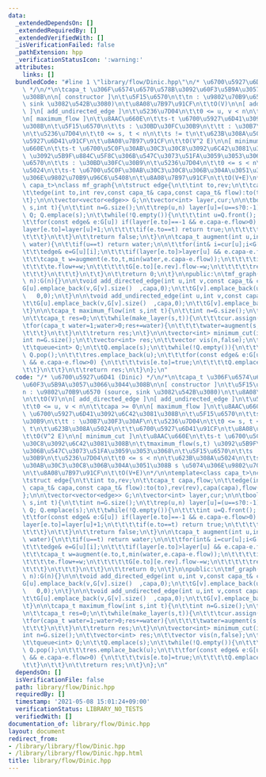 ```yaml
---
data:
  _extendedDependsOn: []
  _extendedRequiredBy: []
  _extendedVerifiedWith: []
  _isVerificationFailed: false
  _pathExtension: hpp
  _verificationStatusIcon: ':warning:'
  attributes:
    links: []
  bundledCode: "#line 1 \"library/flow/Dinic.hpp\"\n/* \u6700\u5927\u6D41 (Dinic)\
    \ */\n/*\n\tcapa_t \u306F\u6574\u6570\u578B\u3092\u60F3\u5B9A\u3057\u3066\u3044\
    \u308B\n\n[ constructor ]\n\t\u5F15\u6570\n\t\tn : \u9802\u70B9\u6570 (source,\
    \ sink \u3082\u542B\u3080)\n\t\u8A08\u7B97\u91CF\n\t\tO(V)\n\n[ add_directed_edge\
    \ ]\n[ add_undirected_edge ]\n\t\u5236\u7D04\n\t\t0 <= u, v < n\n\t\tcapa >= 0\n\
    \n[ maximum_flow ]\n\t\u8AAC\u660E\n\t\ts-t \u6700\u5927\u6D41\u3092\u6C42\u3081\
    \u308B\n\t\u5F15\u6570\n\t\ts : \u30BD\u30FC\u30B9\n\t\tt : \u30B7\u30F3\u30AF\
    \n\t\u5236\u7D04\n\t\t0 <= s, t < n\n\t\ts != t\n\t\u623B\u308A\u5024\n\t\t\u6700\
    \u5927\u6D41\u91CF\n\t\u8A08\u7B97\u91CF\n\t\tO(V^2 E)\n\n[ minimum_cut ]\n\t\u8AAC\
    \u660E\n\t\ts-t \u6700\u5C0F\u30AB\u30C3\u30C8\u3092\u6C42\u3081\u308B\n\t\tmaximum_flow(s,t)\
    \ \u3092\u5B9F\u884C\u5F8C\u306B\u547C\u3073\u51FA\u3059\u3053\u3068\n\t\u5F15\
    \u6570\n\t\ts : \u30BD\u30FC\u30B9\n\t\u5236\u7D04\n\t\t0 <= s < n\n\t\u623B\u308A\
    \u5024\n\t\ts-t \u6700\u5C0F\u30AB\u30C3\u30C8\u306B\u304A\u3051\u308B s \u5074\
    \u306E\u9802\u70B9\u96C6\u5408\n\t\u8A08\u7B97\u91CF\n\t\tO(V+E)\n*/\n\ntemplate<class\
    \ capa_t>\nclass mf_graph{\n\tstruct edge{\n\t\tint to,rev;\n\t\tcapa_t capa,flow;\n\
    \t\tedge(int to,int rev,const capa_t& capa,const capa_t& flow):to(to),rev(rev),capa(capa),flow(flow){}\n\
    \t};\n\n\tvector<vector<edge>> G;\n\tvector<int> layer,cur;\n\n\tbool make_layer(int\
    \ s,int t){\n\t\tint n=G.size();\n\t\trep(u,n) layer[u]=(u==s?0:-1);\n\n\t\tqueue<int>\
    \ Q; Q.emplace(s);\n\t\twhile(!Q.empty()){\n\t\t\tint u=Q.front(); Q.pop();\n\t\
    \t\tfor(const edge& e:G[u]) if(layer[e.to]==-1 && e.capa-e.flow>0) {\n\t\t\t\t\
    layer[e.to]=layer[u]+1;\n\t\t\t\tif(e.to==t) return true;\n\t\t\t\tQ.emplace(e.to);\n\
    \t\t\t}\n\t\t}\n\t\treturn false;\n\t}\n\n\tcapa_t augment(int u,int t,const capa_t&\
    \ water){\n\t\tif(u==t) return water;\n\n\t\tfor(int& i=cur[u];i<G[u].size();i++){\n\
    \t\t\tedge& e=G[u][i];\n\t\t\tif(layer[e.to]>layer[u] && e.capa-e.flow>0){\n\t\
    \t\t\tcapa_t w=augment(e.to,t,min(water,e.capa-e.flow));\n\t\t\t\tif(w>0){\n\t\
    \t\t\t\te.flow+=w;\n\t\t\t\t\tG[e.to][e.rev].flow-=w;\n\t\t\t\t\treturn w;\n\t\
    \t\t\t}\n\t\t\t}\n\t\t}\n\t\treturn 0;\n\t}\n\npublic:\n\tmf_graph(){}\n\tmf_graph(int\
    \ n):G(n){}\n\n\tvoid add_directed_edge(int u,int v,const capa_t& capa){\n\t\t\
    G[u].emplace_back(v,G[v].size()  ,capa,0);\n\t\tG[v].emplace_back(u,G[u].size()-1,\
    \   0,0);\n\t}\n\n\tvoid add_undirected_edge(int u,int v,const capa_t& capa){\n\
    \t\tG[u].emplace_back(v,G[v].size()  ,capa,0);\n\t\tG[v].emplace_back(u,G[u].size()-1,capa,0);\n\
    \t}\n\n\tcapa_t maximum_flow(int s,int t){\n\t\tint n=G.size();\n\t\tlayer.resize(n);\n\
    \n\t\tcapa_t res=0;\n\t\twhile(make_layer(s,t)){\n\t\t\tcur.assign(n,0);\n\t\t\
    \tfor(capa_t water=1;water>0;res+=water){\n\t\t\t\twater=augment(s,t,numeric_limits<capa_t>::max());\n\
    \t\t\t}\n\t\t}\n\t\treturn res;\n\t}\n\n\tvector<int> minimum_cut(int s){\n\t\t\
    int n=G.size();\n\t\tvector<int> res;\n\t\tvector vis(n,false);\n\t\tvis[s]=true;\n\
    \t\tqueue<int> Q;\n\t\tQ.emplace(s);\n\t\twhile(!Q.empty()){\n\t\t\tint u=Q.front();\
    \ Q.pop();\n\t\t\tres.emplace_back(u);\n\t\t\tfor(const edge& e:G[u]) if(!vis[e.to]\
    \ && e.capa-e.flow>0) {\n\t\t\t\tvis[e.to]=true;\n\t\t\t\tQ.emplace(e.to);\n\t\
    \t\t}\n\t\t}\n\t\treturn res;\n\t}\n};\n"
  code: "/* \u6700\u5927\u6D41 (Dinic) */\n/*\n\tcapa_t \u306F\u6574\u6570\u578B\u3092\
    \u60F3\u5B9A\u3057\u3066\u3044\u308B\n\n[ constructor ]\n\t\u5F15\u6570\n\t\t\
    n : \u9802\u70B9\u6570 (source, sink \u3082\u542B\u3080)\n\t\u8A08\u7B97\u91CF\
    \n\t\tO(V)\n\n[ add_directed_edge ]\n[ add_undirected_edge ]\n\t\u5236\u7D04\n\
    \t\t0 <= u, v < n\n\t\tcapa >= 0\n\n[ maximum_flow ]\n\t\u8AAC\u660E\n\t\ts-t\
    \ \u6700\u5927\u6D41\u3092\u6C42\u3081\u308B\n\t\u5F15\u6570\n\t\ts : \u30BD\u30FC\
    \u30B9\n\t\tt : \u30B7\u30F3\u30AF\n\t\u5236\u7D04\n\t\t0 <= s, t < n\n\t\ts !=\
    \ t\n\t\u623B\u308A\u5024\n\t\t\u6700\u5927\u6D41\u91CF\n\t\u8A08\u7B97\u91CF\n\
    \t\tO(V^2 E)\n\n[ minimum_cut ]\n\t\u8AAC\u660E\n\t\ts-t \u6700\u5C0F\u30AB\u30C3\
    \u30C8\u3092\u6C42\u3081\u308B\n\t\tmaximum_flow(s,t) \u3092\u5B9F\u884C\u5F8C\
    \u306B\u547C\u3073\u51FA\u3059\u3053\u3068\n\t\u5F15\u6570\n\t\ts : \u30BD\u30FC\
    \u30B9\n\t\u5236\u7D04\n\t\t0 <= s < n\n\t\u623B\u308A\u5024\n\t\ts-t \u6700\u5C0F\
    \u30AB\u30C3\u30C8\u306B\u304A\u3051\u308B s \u5074\u306E\u9802\u70B9\u96C6\u5408\
    \n\t\u8A08\u7B97\u91CF\n\t\tO(V+E)\n*/\n\ntemplate<class capa_t>\nclass mf_graph{\n\
    \tstruct edge{\n\t\tint to,rev;\n\t\tcapa_t capa,flow;\n\t\tedge(int to,int rev,const\
    \ capa_t& capa,const capa_t& flow):to(to),rev(rev),capa(capa),flow(flow){}\n\t\
    };\n\n\tvector<vector<edge>> G;\n\tvector<int> layer,cur;\n\n\tbool make_layer(int\
    \ s,int t){\n\t\tint n=G.size();\n\t\trep(u,n) layer[u]=(u==s?0:-1);\n\n\t\tqueue<int>\
    \ Q; Q.emplace(s);\n\t\twhile(!Q.empty()){\n\t\t\tint u=Q.front(); Q.pop();\n\t\
    \t\tfor(const edge& e:G[u]) if(layer[e.to]==-1 && e.capa-e.flow>0) {\n\t\t\t\t\
    layer[e.to]=layer[u]+1;\n\t\t\t\tif(e.to==t) return true;\n\t\t\t\tQ.emplace(e.to);\n\
    \t\t\t}\n\t\t}\n\t\treturn false;\n\t}\n\n\tcapa_t augment(int u,int t,const capa_t&\
    \ water){\n\t\tif(u==t) return water;\n\n\t\tfor(int& i=cur[u];i<G[u].size();i++){\n\
    \t\t\tedge& e=G[u][i];\n\t\t\tif(layer[e.to]>layer[u] && e.capa-e.flow>0){\n\t\
    \t\t\tcapa_t w=augment(e.to,t,min(water,e.capa-e.flow));\n\t\t\t\tif(w>0){\n\t\
    \t\t\t\te.flow+=w;\n\t\t\t\t\tG[e.to][e.rev].flow-=w;\n\t\t\t\t\treturn w;\n\t\
    \t\t\t}\n\t\t\t}\n\t\t}\n\t\treturn 0;\n\t}\n\npublic:\n\tmf_graph(){}\n\tmf_graph(int\
    \ n):G(n){}\n\n\tvoid add_directed_edge(int u,int v,const capa_t& capa){\n\t\t\
    G[u].emplace_back(v,G[v].size()  ,capa,0);\n\t\tG[v].emplace_back(u,G[u].size()-1,\
    \   0,0);\n\t}\n\n\tvoid add_undirected_edge(int u,int v,const capa_t& capa){\n\
    \t\tG[u].emplace_back(v,G[v].size()  ,capa,0);\n\t\tG[v].emplace_back(u,G[u].size()-1,capa,0);\n\
    \t}\n\n\tcapa_t maximum_flow(int s,int t){\n\t\tint n=G.size();\n\t\tlayer.resize(n);\n\
    \n\t\tcapa_t res=0;\n\t\twhile(make_layer(s,t)){\n\t\t\tcur.assign(n,0);\n\t\t\
    \tfor(capa_t water=1;water>0;res+=water){\n\t\t\t\twater=augment(s,t,numeric_limits<capa_t>::max());\n\
    \t\t\t}\n\t\t}\n\t\treturn res;\n\t}\n\n\tvector<int> minimum_cut(int s){\n\t\t\
    int n=G.size();\n\t\tvector<int> res;\n\t\tvector vis(n,false);\n\t\tvis[s]=true;\n\
    \t\tqueue<int> Q;\n\t\tQ.emplace(s);\n\t\twhile(!Q.empty()){\n\t\t\tint u=Q.front();\
    \ Q.pop();\n\t\t\tres.emplace_back(u);\n\t\t\tfor(const edge& e:G[u]) if(!vis[e.to]\
    \ && e.capa-e.flow>0) {\n\t\t\t\tvis[e.to]=true;\n\t\t\t\tQ.emplace(e.to);\n\t\
    \t\t}\n\t\t}\n\t\treturn res;\n\t}\n};\n"
  dependsOn: []
  isVerificationFile: false
  path: library/flow/Dinic.hpp
  requiredBy: []
  timestamp: '2021-05-08 15:01:24+09:00'
  verificationStatus: LIBRARY_NO_TESTS
  verifiedWith: []
documentation_of: library/flow/Dinic.hpp
layout: document
redirect_from:
- /library/library/flow/Dinic.hpp
- /library/library/flow/Dinic.hpp.html
title: library/flow/Dinic.hpp
---
```

